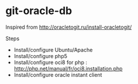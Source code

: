 # git-oracle-db

Inspired from http://oracletogit.ru/install-oracletogit/

Steps

 - Install/configure Ubuntu/Apache
 - Install/configure php5
 - Install/configure oci8 for php : http://php.net/manual/fr/oci8.installation.php
 - Install/configure oracle instant client
